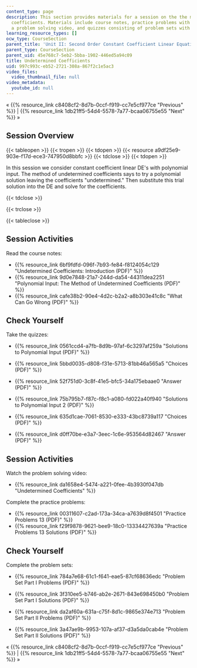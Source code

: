 ```yaml
---
content_type: page
description: This section provides materials for a session on the the method of undetermined
  coefficients. Materials include course notes, practice problems with solutions,
  a problem solving video, and quizzes consisting of problem sets with solutions.
learning_resource_types: []
ocw_type: CourseSection
parent_title: 'Unit II: Second Order Constant Coefficient Linear Equations'
parent_type: CourseSection
parent_uid: 45e768c7-5eb2-5bba-1902-446ed5a94c09
title: Undetermined Coefficients
uid: 997c993c-eb52-2721-308a-867f2c1e5ac3
video_files:
  video_thumbnail_file: null
video_metadata:
  youtube_id: null
---
```


« {{% resource_link c8408cf2-8d7b-0ccf-f919-cc7e5cf977ce "Previous" %}} | {{% resource_link 1db21ff5-54d4-5578-7a77-bcaa06755e55 "Next" %}} »

Session Overview
----------------

{{< tableopen >}}
{{< tropen >}}
{{< tdopen >}}
{{< resource a9df25e9-903e-f17d-ece3-747950d8bbfc >}}
{{< tdclose >}}
{{< tdopen >}}


In this session we consider constant coefficient linear DE's with polynomial input. The method of undetermined coefficients says to try a polynomial solution leaving the coefficients "undetermined." Then substitute this trial solution into the DE and solve for the coefficients.


{{< tdclose >}}

{{< trclose >}}

{{< tableclose >}}

Session Activities
------------------

Read the course notes:

*   {{% resource_link 6bf9fdfd-096f-7b93-fe84-f8124054c129 "Undetermined Coefficients: Introduction (PDF)" %}}
*   {{% resource_link 9d0e7848-21a7-244d-da54-44311dea2251 "Polynomial Input: The Method of Undetermined Coefficients (PDF)" %}}
*   {{% resource_link cafe38b2-90e4-4d2c-b2a2-a8b303e41c8c "What Can Go Wrong (PDF)" %}}

Check Yourself
--------------

Take the quizzes:

*   {{% resource_link 0561ccd4-a7fb-8d9b-97af-6c3297af259a "Solutions to Polynomial Input (PDF)" %}}
*   {{% resource_link 5bbd0035-d808-f31e-5713-81bb46a565a5 "Choices (PDF)" %}}
*   {{% resource_link 52f751d0-3c8f-41e5-bfc5-34a175ebaae0 "Answer (PDF)" %}}
  
*   {{% resource_link 75b795b7-f87c-f8c1-a080-fd022a40f940 "Solutions to Polynomial Input 2 (PDF)" %}}
*   {{% resource_link 635d1cae-7061-8530-e333-43bc8739a117 "Choices (PDF)" %}}
*   {{% resource_link d0ff70be-e3a7-3eec-1c6e-953564d82467 "Answer (PDF)" %}}

Session Activities
------------------

Watch the problem solving video:

*   {{% resource_link da1658e4-5474-a221-0fee-4b3930f047db "Undetermined Coefficients" %}}

Complete the practice problems:

*   {{% resource_link 00311607-c2ad-173a-34ca-a7639d8f4501 "Practice Problems 13 (PDF)" %}}
*   {{% resource_link f29f9878-9621-bee9-18c0-13334427639a "Practice Problems 13 Solutions (PDF)" %}}

Check Yourself
--------------

Complete the problem sets:

*   {{% resource_link 784a7e68-61c1-f641-eae5-87cf68636edc "Problem Set Part I Problems (PDF)" %}}
*   {{% resource_link 3f310ee5-b746-ab2e-2671-843e698450b0 "Problem Set Part I Solutions (PDF)" %}}
  
*   {{% resource_link da2af60a-631a-c75f-8d1c-9865e374e713 "Problem Set Part II Problems (PDF)" %}}
*   {{% resource_link 3a47ae9b-9953-107a-af37-d3a5da0cab4e "Problem Set Part II Solutions (PDF)" %}}

« {{% resource_link c8408cf2-8d7b-0ccf-f919-cc7e5cf977ce "Previous" %}} | {{% resource_link 1db21ff5-54d4-5578-7a77-bcaa06755e55 "Next" %}} »
